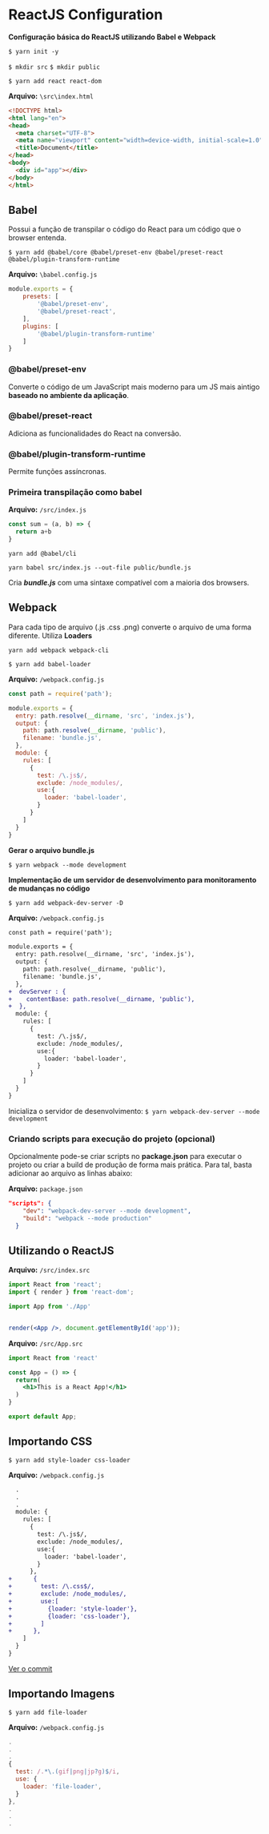 # ReactJS Configuration

**Configuração básica do ReactJS utilizando Babel e Webpack**

`$ yarn init -y`

`$ mkdir src`
`$ mkdir public`

`$ yarn add react react-dom`

**Arquivo:** `\src\index.html`

```html
<!DOCTYPE html>
<html lang="en">
<head>
  <meta charset="UTF-8">
  <meta name="viewport" content="width=device-width, initial-scale=1.0">
  <title>Document</title>
</head>
<body>
  <div id="app"></div>
</body>
</html>
```

## Babel

Possui a função de transpilar o código do React para um código que o browser entenda.

`$ yarn add @babel/core @babel/preset-env @babel/preset-react @babel/plugin-transform-runtime`

**Arquivo:** `\babel.config.js`

```javascript
module.exports = {
	presets: [
		'@babel/preset-env',
		'@babel/preset-react',
	],
	plugins: [
		'@babel/plugin-transform-runtime'
	]
}
```

### @babel/preset-env

Converte o código de um JavaScript mais moderno para um JS mais aintigo **baseado no ambiente da aplicação**.

### @babel/preset-react

Adiciona as funcionalidades do React na conversão.

### @babel/plugin-transform-runtime

Permite funções assíncronas.

### Primeira transpilação como babel

**Arquivo:** `/src/index.js`

```javascript
const sum = (a, b) => {
  return a+b
}
```

`yarn add @babel/cli`

`yarn babel src/index.js --out-file public/bundle.js`

Cria ***bundle.js*** com uma sintaxe compatível com a maioria dos browsers.

## Webpack

Para cada tipo de arquivo (.js .css .png) converte o arquivo de uma forma diferente. Utiliza **Loaders**

`yarn add webpack webpack-cli`

`$ yarn add babel-loader`

**Arquivo:** `/webpack.config.js`

```javascript
const path = require('path');

module.exports = {
  entry: path.resolve(__dirname, 'src', 'index.js'),
  output: {
    path: path.resolve(__dirname, 'public'),
    filename: 'bundle.js',
  },
  module: {
    rules: [
      {
        test: /\.js$/,
        exclude: /node_modules/,
        use:{
          loader: 'babel-loader',
        }
      }
    ]
  }
}
```

**Gerar o arquivo bundle.js**

`$ yarn webpack --mode development`

**Implementação de um servidor de desenvolvimento para monitoramento de mudanças no código**

`$ yarn add webpack-dev-server -D`

**Arquivo:** `/webpack.config.js`

```diff
const path = require('path');

module.exports = {
  entry: path.resolve(__dirname, 'src', 'index.js'),
  output: {
    path: path.resolve(__dirname, 'public'),
    filename: 'bundle.js',
  },
+  devServer : {
+    contentBase: path.resolve(__dirname, 'public'),
+  },
  module: {
    rules: [
      {
        test: /\.js$/,
        exclude: /node_modules/,
        use:{
          loader: 'babel-loader',
        }
      }
    ]
  }
}
```

Inicializa o servidor de desenvolvimento:
`$ yarn webpack-dev-server --mode development`

### Criando scripts para execução do projeto (opcional)

Opcionalmente pode-se criar scripts no **package.json** para executar o projeto ou criar a build de produção de forma mais prática.
Para tal, basta adicionar ao arquivo as linhas abaixo:

**Arquivo:** `package.json`

```json
"scripts": {
    "dev": "webpack-dev-server --mode development",
    "build": "webpack --mode production"
  }
```

## Utilizando o ReactJS

**Arquivo:** `/src/index.src`

```jsx
import React from 'react';
import { render } from 'react-dom';

import App from './App'


render(<App />, document.getElementById('app'));
```

**Arquivo:** `/src/App.src`

```jsx
import React from 'react'

const App = () => {
  return(
    <h1>This is a React App!</h1>
  )
}

export default App;
```

## Importando CSS

`$ yarn add style-loader css-loader`

**Arquivo:** `/webpack.config.js`

```diff
  .
  .
  .
  module: {
    rules: [
      {
        test: /\.js$/,
        exclude: /node_modules/,
        use:{
          loader: 'babel-loader',
        }
      },
+      {
+        test: /\.css$/,
+        exclude: /node_modules/,
+        use:[
+          {loader: 'style-loader'},
+          {loader: 'css-loader'},
+        ]
+      },
    ]
  }
}
```

[Ver o commit](https://github.com/gabcamilo/configure-react-app-babel-webpack/commit/96b8aad9945e6f0495b05770ca09563699392721)

## Importando Imagens

`$ yarn add file-loader`

**Arquivo:** `/webpack.config.js`

```javascript
.
.
.
{
  test: /.*\.(gif|png|jp?g)$/i,
  use: {
    loader: 'file-loader',
  }
},
.
.
.
```
